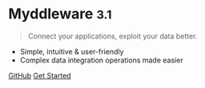 # Myddleware <small>3.1</small>

> Connect your applications, exploit your data better.

- Simple, intuitive & user-friendly
- Complex data integration operations made easier

[GitHub](https://github.com/Myddleware/myddleware)
[Get Started](#Myddleware)
